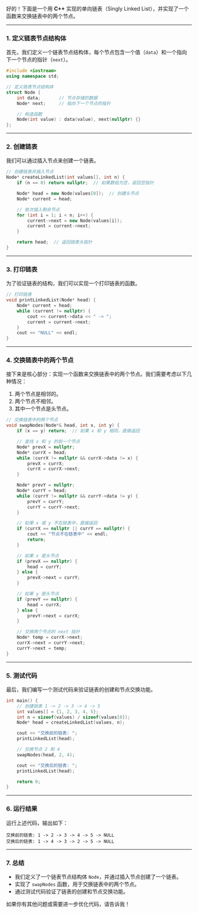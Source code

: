 好的！下面是一个用 **C++** 实现的单向链表（Singly Linked List），并实现了一个函数来交换链表中的两个节点。

---

### 1. **定义链表节点结构体**
首先，我们定义一个链表节点结构体，每个节点包含一个值（`data`）和一个指向下一个节点的指针（`next`）。

```cpp
#include <iostream>
using namespace std;

// 定义链表节点结构体
struct Node {
    int data;       // 节点存储的数据
    Node* next;     // 指向下一个节点的指针

    // 构造函数
    Node(int value) : data(value), next(nullptr) {}
};
```

---

### 2. **创建链表**
我们可以通过插入节点来创建一个链表。

```cpp
// 创建链表并插入节点
Node* createLinkedList(int values[], int n) {
    if (n == 0) return nullptr;  // 如果数组为空，返回空指针

    Node* head = new Node(values[0]);  // 创建头节点
    Node* current = head;

    // 依次插入剩余节点
    for (int i = 1; i < n; i++) {
        current->next = new Node(values[i]);
        current = current->next;
    }

    return head;  // 返回链表头指针
}
```

---

### 3. **打印链表**
为了验证链表的结构，我们可以实现一个打印链表的函数。

```cpp
// 打印链表
void printLinkedList(Node* head) {
    Node* current = head;
    while (current != nullptr) {
        cout << current->data << " -> ";
        current = current->next;
    }
    cout << "NULL" << endl;
}
```

---

### 4. **交换链表中的两个节点**
接下来是核心部分：实现一个函数来交换链表中的两个节点。我们需要考虑以下几种情况：
1. 两个节点是相邻的。
2. 两个节点不相邻。
3. 其中一个节点是头节点。

```cpp
// 交换链表中的两个节点
void swapNodes(Node*& head, int x, int y) {
    if (x == y) return;  // 如果 x 和 y 相同，直接返回

    // 查找 x 和 y 的前一个节点
    Node* prevX = nullptr;
    Node* currX = head;
    while (currX != nullptr && currX->data != x) {
        prevX = currX;
        currX = currX->next;
    }

    Node* prevY = nullptr;
    Node* currY = head;
    while (currY != nullptr && currY->data != y) {
        prevY = currY;
        currY = currY->next;
    }

    // 如果 x 或 y 不在链表中，直接返回
    if (currX == nullptr || currY == nullptr) {
        cout << "节点不在链表中" << endl;
        return;
    }

    // 如果 x 是头节点
    if (prevX == nullptr) {
        head = currY;
    } else {
        prevX->next = currY;
    }

    // 如果 y 是头节点
    if (prevY == nullptr) {
        head = currX;
    } else {
        prevY->next = currX;
    }

    // 交换两个节点的 next 指针
    Node* temp = currX->next;
    currX->next = currY->next;
    currY->next = temp;
}
```

---

### 5. **测试代码**
最后，我们编写一个测试代码来验证链表的创建和节点交换功能。

```cpp
int main() {
    // 创建链表 1 -> 2 -> 3 -> 4 -> 5
    int values[] = {1, 2, 3, 4, 5};
    int n = sizeof(values) / sizeof(values[0]);
    Node* head = createLinkedList(values, n);

    cout << "交换前的链表: ";
    printLinkedList(head);

    // 交换节点 2 和 4
    swapNodes(head, 2, 4);

    cout << "交换后的链表: ";
    printLinkedList(head);

    return 0;
}
```

---

### 6. **运行结果**
运行上述代码，输出如下：
```
交换前的链表: 1 -> 2 -> 3 -> 4 -> 5 -> NULL
交换后的链表: 1 -> 4 -> 3 -> 2 -> 5 -> NULL
```

---

### 7. **总结**
- 我们定义了一个链表节点结构体 `Node`，并通过插入节点创建了一个链表。
- 实现了 `swapNodes` 函数，用于交换链表中的两个节点。
- 通过测试代码验证了链表的创建和节点交换功能。

如果你有其他问题或需要进一步优化代码，请告诉我！